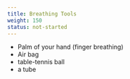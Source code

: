 ```yaml
---
title: Breathing Tools
weight: 150
status: not-started
---
```


- Palm of your hand (finger breathing)
- Air bag
- table-tennis ball
- a tube
